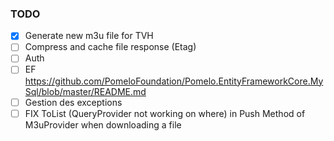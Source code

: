﻿### TODO
- [x] Generate new m3u file for TVH
- [ ] Compress and cache file response (Etag)
- [ ] Auth
- [ ] EF https://github.com/PomeloFoundation/Pomelo.EntityFrameworkCore.MySql/blob/master/README.md
- [ ] Gestion des exceptions
- [ ] FIX ToList (QueryProvider not working on where) in Push Method of M3uProvider when downloading a file
